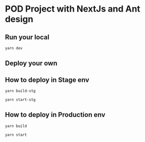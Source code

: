# POD Project with NextJs and Ant design


## Run your local
```bash
yarn dev
```


## Deploy your own

## How to deploy in Stage env
```bash
yarn build-stg
```

```bash
yarn start-stg
```
## How to deploy in Production env
```bash
yarn build
```

```bash
yarn start
```
